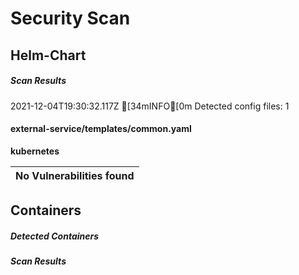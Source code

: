 # Security Scan

## Helm-Chart

##### Scan Results

2021-12-04T19:30:32.117Z    [34mINFO[0m    Detected config files: 1
#### external-service/templates/common.yaml

**kubernetes**


| No Vulnerabilities found         |
|:---------------------------------|



## Containers

##### Detected Containers


##### Scan Results
